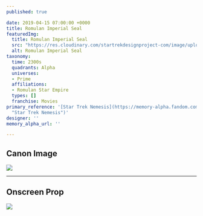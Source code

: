 ```yaml
---
published: true

date: 2019-04-15 07:00:00 +0000
title: Romulan Imperial Seal
featuredImg:
  title: Romulan Imperial Seal
  src: "https://res.cloudinary.com/startrekdesignproject-com/image/upload/v1555364923/RomulanImperialSeal.png"
  alt: Romulan Imperial Seal
taxonomy:
  time: 2300s
  quadrants: Alpha
  universes:
  - Prime
  affiliations:
  - Romulan Star Empire
  types: []
  franchise: Movies
primary_reference: '[Star Trek Nemesis](https://memory-alpha.fandom.com/wiki/Star_Trek_Nemesis
  "Star Trek Nemesis")'
designer: ''
memory_alpha_url: ''

---
```

## Canon Image

![](https://res.cloudinary.com/startrekdesignproject-com/image/upload/v1555364923/RomulanImperialSeal1.jpg)

___
## Onscreen Prop

![](https://res.cloudinary.com/startrekdesignproject-com/image/upload/v1555364923/RomulanImperialSealProp.jpg)